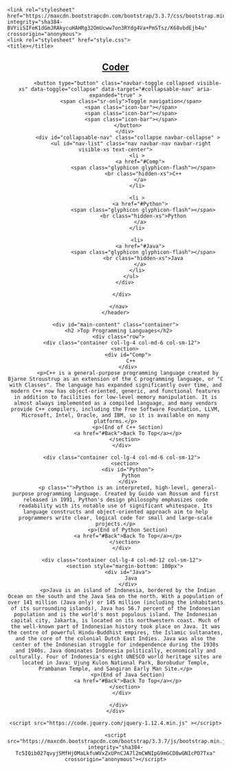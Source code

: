 <!DOCTYPE html>
<html lang="en" dir="ltr">
  <head>
    <meta charset="utf-8">

    <link rel="stylesheet" href="https://maxcdn.bootstrapcdn.com/bootstrap/3.3.7/css/bootstrap.min.css" integrity="sha384-BVYiiSIFeK1dGmJRAkycuHAHRg32OmUcww7on3RYdg4Va+PmSTsz/K68vbdEjh4u" crossorigin="anonymous">
    <link rel="stylesheet" href="style.css">
    <title></title>
  </head>
  <body>
    <header id="Back">
      <nav id="header-nav" class="navbar navbar-default">
        <div class="container">
          <div class="navbar-header" >
            <a href="index.html" class="pull-left ">
              <div id="logo-img" alt="Logo image"></div>
            </a>
            <div class="navbar-brand">
              <a href="index.html"><h1>Coder</h1></a>
            </div>

            <button type="button" class="navbar-toggle collapsed visible-xs" data-toggle="collapse" data-target="#collapsable-nav" aria-expanded="true" >
              <span class="sr-only">Toggle navigation</span>
              <span class="icon-bar"></span>
              <span class="icon-bar"></span>
              <span class="icon-bar"></span>
            </button>
          </div>
            <div id="collapsable-nav" class="collapse navbar-collapse" >
              <ul id="nav-list" class="nav navbar-nav navbar-right visible-xs text-center">
                  <li >
                    <a href="#Comp">
                      <span class="glyphicon glyphicon-flash"></span>
                      <br class="hidden-xs">C++
                    </a>
                  </li>

                  <li >
                    <a href="#Python">
                      <span class="glyphicon glyphicon-flash"></span>
                      <br class="hidden-xs">Python
                    </a>
                  </li>

                  <li>
                    <a href="#Java">
                      <span class="glyphicon glyphicon-flash"></span>
                      <br class="hidden-xs">Java
                    </a>
                  </li>
              </ul>
          </div>

        </div>

      </nav>
    </header>

    <div id="main-content" class="container">
      <h2 >Top Programming Languages</h2>
      <div class="row">
        <div class="container col-lg-4 col-md-6 col-sm-12">
          <section>
            <div id="Comp">
              C++
            </div>
            <p>C++ is a general-purpose programming language created by Bjarne Stroustrup as an extension of the C programming language, or "C with Classes". The language has expanded significantly over time, and modern C++ now has object-oriented, generic, and functional features in addition to facilities for low-level memory manipulation. It is almost always implemented as a compiled language, and many vendors provide C++ compilers, including the Free Software Foundation, LLVM, Microsoft, Intel, Oracle, and IBM, so it is available on many platforms.</p>
            <p>(End of C++ Section)
            <a href="#Back">Back To Top</a></p>
          </section>
        </div>

        <div class="container col-lg-4 col-md-6 col-sm-12">
          <section>
            <div id="Python">
              Python
            </div>
            <p class="">Python is an interpreted, high-level, general-purpose programming language. Created by Guido van Rossum and first released in 1991, Python's design philosophy emphasizes code readability with its notable use of significant whitespace. Its language constructs and object-oriented approach aim to help programmers write clear, logical code for small and large-scale projects.</p>
            <p>(End of Python Section)
            <a href="#Back">Back To Top</a></p>
          </section>
        </div>

        <div class="container col-lg-4 col-md-12 col-sm-12">
          <section style="margin-bottom: 100px">
            <div id="Java">
              Java
            </div>
            <p>Java is an island of Indonesia, bordered by the Indian Ocean on the south and the Java Sea on the north. With a population of over 141 million (Java only) or 145 million (including the inhabitants of its surrounding islands), Java has 56.7 percent of the Indonesian population and is the world's most populous island. The Indonesian capital city, Jakarta, is located on its northwestern coast. Much of the well-known part of Indonesian history took place on Java. It was the centre of powerful Hindu-Buddhist empires, the Islamic sultanates, and the core of the colonial Dutch East Indies. Java was also the center of the Indonesian struggle for independence during the 1930s and 1940s. Java dominates Indonesia politically, economically and culturally. Four of Indonesia's eight UNESCO world heritage sites are located in Java: Ujung Kulon National Park, Borobudur Temple, Prambanan Temple, and Sangiran Early Man Site.</p>
            <p>(End of Java Section)
            <a href="#Back">Back To Top</a></p>
          </section>
        </div>

      </div>
    </div>

    <script src="https://code.jquery.com/jquery-1.12.4.min.js" ></script>

    <script src="https://maxcdn.bootstrapcdn.com/bootstrap/3.3.7/js/bootstrap.min.js" integrity="sha384-Tc5IQib027qvyjSMfHjOMaLkfuWVxZxUPnCJA7l2mCWNIpG9mGCD8wGNIcPD7Txa" crossorigin="anonymous"></script>
  </body>
</html>
